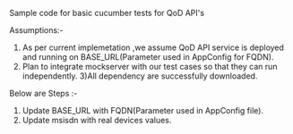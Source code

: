 Sample code for basic cucumber tests for QoD API's


 Assumptions:-
1) As per current implemetation ,we assume QoD API service is deployed and running on BASE_URL(Parameter used in AppConfig for FQDN).
2) Plan to integrate mockserver with our test cases so that they can run independently.
3)All dependency are successfully downloaded.

Below are Steps :-
1) Update BASE_URL with FQDN(Parameter used in AppConfig file).
2) Update msisdn with real devices values.

